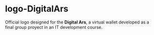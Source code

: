 # logo-DigitalArs
Official logo designed for the **Digital Ars**, a virtual wallet developed as a final group proyect in an IT development course.
